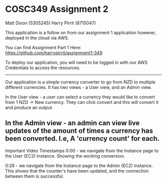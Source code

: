 # COSC349 Assignment 2

Matt Dixon (5305245)
Harry Pirrit (8715047)

This application is a follow on from our assignment 1 application however, deployed in the cloud via AWS.

You can find Assignment Part 1 Here: https://github.com/harrypirrit/assignment1-349

To deploy our application, you will need to be logged in with our AWS Credentials to access the resources.

---
Our application is a simple currency converter to go from NZD to multiple different currencies. It has two views - a User view, and an Admin view.

In the User view - a user can select a currency they would like to convert from 1 NZD -> New currency. They can click convert and this will convert it and produce an output.

In the Admin view - an admin can view live updates of the amount of times a currency has been converted. I.e, A 'currency count' for each.
---

Important Video Timestamps
0:00 - we navigate from the Instance page to the User (EC2) Instance. Showing the working conversion.

0:26 - we navigate from the Instance page to the Admin (EC2) Instance. This shows that the counter's have been updated, and the connection between them is successful.
